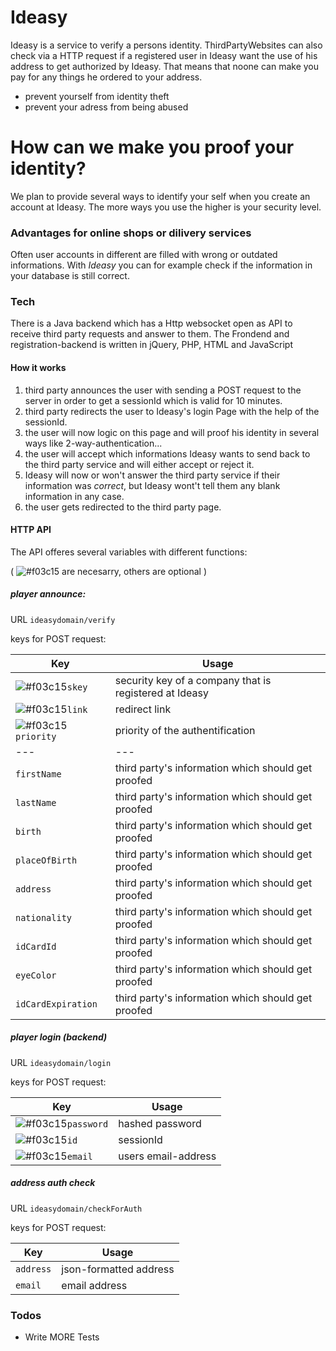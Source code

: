 # Ideasy
Ideasy is a service to verify a persons identity. ThirdPartyWebsites can also check via a HTTP request if a registered user in Ideasy want the use of his address to get authorized by Ideasy. That means that noone can make you pay for any things he ordered to your address.

  - prevent yourself from identity theft
  - prevent your adress from being abused

# How can we make you proof your identity?
We plan to provide several ways to identify your self when you create an account at Ideasy. The more ways you use the higher is your security level.

### Advantages for online shops or dilivery services

Often user accounts in different are filled with wrong or outdated informations.
With *Ideasy* you can for example check if the information in your database is still correct. 

### Tech
There is a Java backend which has a Http websocket open as API to receive third party requests and answer to them. The Frondend and registration-backend is written in jQuery, PHP, HTML and JavaScript

#### How it works
1. third party announces the user with sending a POST request to the server in order to get a sessionId which is valid for 10 minutes.
2. third party redirects the user to Ideasy's login Page with the help of the sessionId.
3. the user will now logic on this page and will proof his identity in several ways like 2-way-authentication...
4. the user will accept which informations Ideasy wants to send back to the third party service and will either accept or reject it.
5. Ideasy will now or won't answer the third party service if their information was *correct*, but Ideasy wont't tell them any blank information in any case.
6. the user gets redirected to the third party page.

#### HTTP API
The API offeres several variables with different functions:

( ![#f03c15](https://placehold.it/15/f03c15/000000?text=+) are necesarry, others are optional )

##### player announce:

URL `ideasydomain/verify`

keys for POST request:

| Key  | Usage |
| --- | --- |
| ![#f03c15](https://placehold.it/15/f03c15/000000?text=+)`skey` | security key of a company that is registered at Ideasy |
| ![#f03c15](https://placehold.it/15/f03c15/000000?text=+)`link` | redirect link |
| ![#f03c15](https://placehold.it/15/f03c15/000000?text=+)`priority` | priority of the authentification | 
| --- | --- |
| `firstName` | third party's information which should get proofed |
| `lastName` | third party's information which should get proofed |
| `birth` | third party's information which should get proofed |
| `placeOfBirth` | third party's information which should get proofed |
| `address` | third party's information which should get proofed |
| `nationality` | third party's information which should get proofed |
| `idCardId` | third party's information which should get proofed |
| `eyeColor` | third party's information which should get proofed |
| `idCardExpiration` | third party's information which should get proofed |

##### player login (backend)
URL `ideasydomain/login`

keys for POST request:

| Key  | Usage |
| --- | --- |
| ![#f03c15](https://placehold.it/15/f03c15/000000?text=+)`password` | hashed password |
| ![#f03c15](https://placehold.it/15/f03c15/000000?text=+)`id` | sessionId |
| ![#f03c15](https://placehold.it/15/f03c15/000000?text=+)`email` | users email-address |

##### address auth check
URL `ideasydomain/checkForAuth`

keys for POST request:

| Key  | Usage |
| --- | --- |
| `address` | json-formatted address |
| `email` | email address |

### Todos

 - Write MORE Tests

